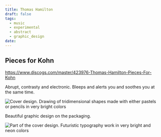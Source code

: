 ```yaml
---
title: Thomas Hamilton
draft: false
tags:
  - music
  - experimental
  - abstract
  - graphic_design
date:
---
```

## Pieces for Kohn

https://www.discogs.com/master/423976-Thomas-Hamilton-Pieces-For-Kohn

Abrupt, contrasty and electronic. Bleeps and alerts you and soothes you at the same time.

![Cover design. Drawing of tridimensional shapes made with either pastels or pencils in very bright colors](thomas_hamilton-1697616210921.jpeg)

Beautiful graphic design on the packaging.

![Part of the cover design. Futuristic typography work in very bright and neon colors](thomas_hamilton-1697616438162.jpeg)